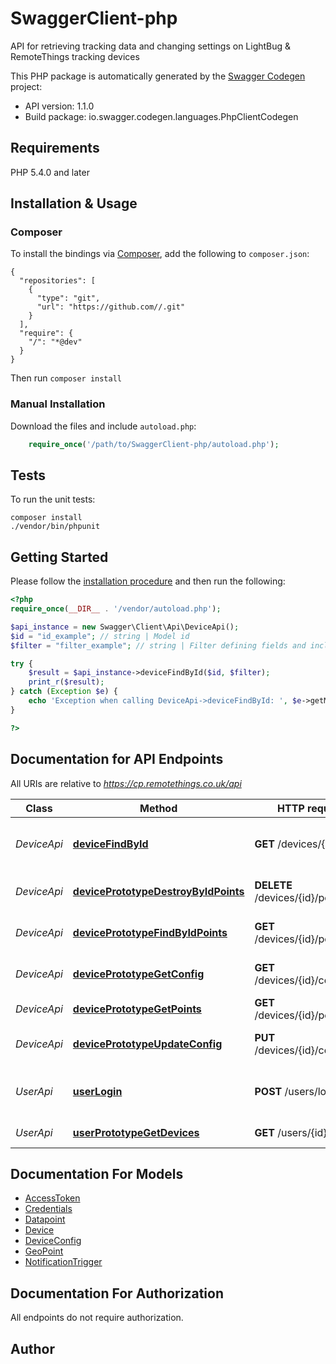 # SwaggerClient-php
API for retrieving tracking data and changing settings on LightBug & RemoteThings tracking devices

This PHP package is automatically generated by the [Swagger Codegen](https://github.com/swagger-api/swagger-codegen) project:

- API version: 1.1.0
- Build package: io.swagger.codegen.languages.PhpClientCodegen

## Requirements

PHP 5.4.0 and later

## Installation & Usage
### Composer

To install the bindings via [Composer](http://getcomposer.org/), add the following to `composer.json`:

```
{
  "repositories": [
    {
      "type": "git",
      "url": "https://github.com//.git"
    }
  ],
  "require": {
    "/": "*@dev"
  }
}
```

Then run `composer install`

### Manual Installation

Download the files and include `autoload.php`:

```php
    require_once('/path/to/SwaggerClient-php/autoload.php');
```

## Tests

To run the unit tests:

```
composer install
./vendor/bin/phpunit
```

## Getting Started

Please follow the [installation procedure](#installation--usage) and then run the following:

```php
<?php
require_once(__DIR__ . '/vendor/autoload.php');

$api_instance = new Swagger\Client\Api\DeviceApi();
$id = "id_example"; // string | Model id
$filter = "filter_example"; // string | Filter defining fields and include - must be a JSON-encoded string ({\"something\":\"value\"})

try {
    $result = $api_instance->deviceFindById($id, $filter);
    print_r($result);
} catch (Exception $e) {
    echo 'Exception when calling DeviceApi->deviceFindById: ', $e->getMessage(), PHP_EOL;
}

?>
```

## Documentation for API Endpoints

All URIs are relative to *https://cp.remotethings.co.uk/api*

Class | Method | HTTP request | Description
------------ | ------------- | ------------- | -------------
*DeviceApi* | [**deviceFindById**](docs/Api/DeviceApi.md#devicefindbyid) | **GET** /devices/{id} | Find a model instance by {{id}} from the data source.
*DeviceApi* | [**devicePrototypeDestroyByIdPoints**](docs/Api/DeviceApi.md#deviceprototypedestroybyidpoints) | **DELETE** /devices/{id}/points/{fk} | Delete a specific point for a device
*DeviceApi* | [**devicePrototypeFindByIdPoints**](docs/Api/DeviceApi.md#deviceprototypefindbyidpoints) | **GET** /devices/{id}/points/{fk} | Retrieve a specific point for a device
*DeviceApi* | [**devicePrototypeGetConfig**](docs/Api/DeviceApi.md#deviceprototypegetconfig) | **GET** /devices/{id}/config | Retrieve configuration for a device
*DeviceApi* | [**devicePrototypeGetPoints**](docs/Api/DeviceApi.md#deviceprototypegetpoints) | **GET** /devices/{id}/points | Retrieve points for a device
*DeviceApi* | [**devicePrototypeUpdateConfig**](docs/Api/DeviceApi.md#deviceprototypeupdateconfig) | **PUT** /devices/{id}/config | Update configuration for a device
*UserApi* | [**userLogin**](docs/Api/UserApi.md#userlogin) | **POST** /users/login | Login a user with username/email and password.
*UserApi* | [**userPrototypeGetDevices**](docs/Api/UserApi.md#userprototypegetdevices) | **GET** /users/{id}/devices | Queries devices of user.


## Documentation For Models

 - [AccessToken](docs/Model/AccessToken.md)
 - [Credentials](docs/Model/Credentials.md)
 - [Datapoint](docs/Model/Datapoint.md)
 - [Device](docs/Model/Device.md)
 - [DeviceConfig](docs/Model/DeviceConfig.md)
 - [GeoPoint](docs/Model/GeoPoint.md)
 - [NotificationTrigger](docs/Model/NotificationTrigger.md)


## Documentation For Authorization

 All endpoints do not require authorization.


## Author




